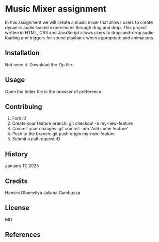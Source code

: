 # Music Mixer assignment 

In this assignment we will create a music mixer that allows users to create dynamic 
audio-based experiences through drag and drop. This project written in HTML, CSS 
and JavaScript allows users to drag-and-drop audio loading and triggers for sound playback when appropriate and animations.


## Installation
Not need it. Download the Zip file.

## Usage
Open the Index file in the browser of preference.

## Contribuing
1. Fork it!
2. Create your feature branch: git checkout -b my-new-feature
3. Commit your changes: git commit -am 'Add some feature'
4. Push to the branch: git push origin my-new-feature
5. Submit a pull request :D

## History
January 17, 2025

## Credits
Hansini Dhameliya
Juliana Gambuzza

## License
MIT

## References
